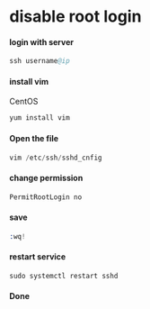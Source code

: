 # disable root login
#### login with server
```s
ssh username@ip
```
#### install vim
CentOS
```s
yum install vim
```
#### Open the file 
```s
vim /etc/ssh/sshd_cnfig
```
#### change permission
```s
PermitRootLogin no
```
#### save
```s
:wq!
```
#### restart service
```s
sudo systemctl restart sshd
```
#### Done

